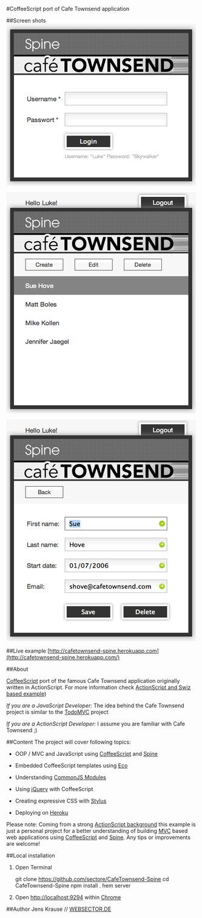 #CoffeeScript port of Cafe Townsend application


##Screen shots
[![Click on screen shot to see live demo on Heroku](https://github.com/sectore/CafeTownsend-Spine/raw/master/wiki/cafetownsend-spine-login.png "Login")](http://cafetownsend-spine.herokuapp.com)

[![Click on screen shot to see live demo on Heroku](https://github.com/sectore/CafeTownsend-Spine/raw/master/wiki/cafetownsend-spine-overview.png "Overview")](http://cafetownsend-spine.herokuapp.com)

[![Click on screen shot to see live demo on Heroku](https://github.com/sectore/CafeTownsend-Spine/raw/master/wiki/cafetownsend-spine-edit.png "Edit")](http://cafetownsend-spine.herokuapp.com)

##Live example
[http://cafetownsend-spine.herokuapp.com](http://cafetownsend-spine.herokuapp.com/)

##About

[CoffeeScript](http://jashkenas.github.com/coffee-script/) port of the famous Cafe Townsend application originally written in ActionScript. For more information check [ActionScript and Swiz based example](https://github.com/swiz/swiz-examples/tree/master/CafeTownsend-Flex4/))

_If you are a JavaScript Developer:_ The idea behind the Cafe Townsend project is similar to the [TodoMVC](http://addyosmani.github.com/todomvc/) project

_If you are a ActionScript Developer:_ I assume you are familiar with Cafe Townsend ;)

##Content
The project will cover following topics:

* OOP / MVC and JavaScript using [CoffeeScript](http://jashkenas.github.com/coffee-script/) and [Spine](http://spinejs.com/)

* Embedded CoffeeScript templates using [Eco](https://github.com/sstephenson/eco)

* Understanding [CommonJS Modules](http://wiki.commonjs.org/wiki/Modules)

* Using [jQuery](http://jquery.com/) with CoffeeScript

* Creating expressive CSS with [Stylus](http://learnboost.github.com/stylus/)

* Deploying on [Heroku](http://www.heroku.com/)


Please note: 
Coming from a strong [ActionScript background](http://www.websector.de) this example is just a personal project for a better understanding of building [MVC](http://en.wikipedia.org/wiki/Model%E2%80%93view%E2%80%93controller) based web applications using [CoffeeScript](http://jashkenas.github.com/coffee-script/) and [Spine](http://spinejs.com/). Any tips or improvements are welcome!

##Local installation

1) Open Terminal

	git clone https://github.com/sectore/CafeTownsend-Spine
	cd CafeTownsend-Spine
	npm install .
	hem server

2) Open [http://localhost:9294](http://localhost:9294/) within [Chrome](https://www.google.com/chrome)

##Author
Jens Krause // [WEBSECTOR.DE](http://www.websector.de)